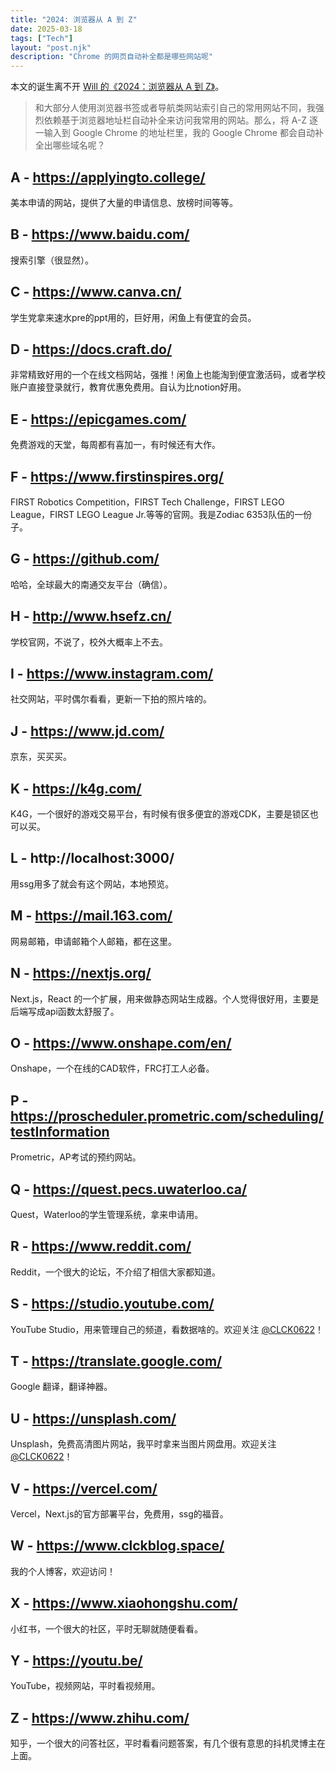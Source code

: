 ```yaml
---
title: "2024: 浏览器从 A 到 Z"
date: 2025-03-18
tags: ["Tech"]
layout: "post.njk"
description: "Chrome 的网页自动补全都是哪些网站呢"
---
```


本文的诞生离不开 [Will 的《2024：浏览器从 A 到 Z》](https://blog.mrwillcom.com/2025/03/04/2024-browser-from-a-to-z/)。

> 和大部分人使用浏览器书签或者导航类网站索引自己的常用网站不同，我强烈依赖基于浏览器地址栏自动补全来访问我常用的网站。那么，将 A-Z 逐一输入到 Google Chrome 的地址栏里，我的 Google Chrome 都会自动补全出哪些域名呢？

## A - https://applyingto.college/

美本申请的网站，提供了大量的申请信息、放榜时间等等。

## B - https://www.baidu.com/

搜索引擎（很显然）。

## C - https://www.canva.cn/

学生党拿来速水pre的ppt用的，巨好用，闲鱼上有便宜的会员。

## D - https://docs.craft.do/

非常精致好用的一个在线文档网站，强推！闲鱼上也能淘到便宜激活码，或者学校账户直接登录就行，教育优惠免费用。自认为比notion好用。

## E - https://epicgames.com/

免费游戏的天堂，每周都有喜加一，有时候还有大作。

## F - https://www.firstinspires.org/

FIRST Robotics Competition，FIRST Tech Challenge，FIRST LEGO League，FIRST LEGO League Jr.等等的官网。我是Zodiac 6353队伍的一份子。

## G - https://github.com/

哈哈，全球最大的南通交友平台（确信）。

## H - http://www.hsefz.cn/

学校官网，不说了，校外大概率上不去。

## I - https://www.instagram.com/

社交网站，平时偶尔看看，更新一下拍的照片啥的。

## J - https://www.jd.com/

京东，买买买。

## K - https://k4g.com/

K4G，一个很好的游戏交易平台，有时候有很多便宜的游戏CDK，主要是锁区也可以买。

## L - http://localhost:3000/

用ssg用多了就会有这个网站，本地预览。

## M - https://mail.163.com/

网易邮箱，申请邮箱个人邮箱，都在这里。

## N - https://nextjs.org/

Next.js，React 的一个扩展，用来做静态网站生成器。个人觉得很好用，主要是后端写成api函数太舒服了。

## O - https://www.onshape.com/en/

Onshape，一个在线的CAD软件，FRC打工人必备。

## P - https://proscheduler.prometric.com/scheduling/testInformation

Prometric，AP考试的预约网站。

## Q - https://quest.pecs.uwaterloo.ca/

Quest，Waterloo的学生管理系统，拿来申请用。

## R - https://www.reddit.com/

Reddit，一个很大的论坛，不介绍了相信大家都知道。

## S - https://studio.youtube.com/

YouTube Studio，用来管理自己的频道，看数据啥的。欢迎关注 [@CLCK0622](https://www.youtube.com/channel/UChaXuBHJ5bMCh9S_cVFgRSg)！

## T - https://translate.google.com/

Google 翻译，翻译神器。

## U - https://unsplash.com/

Unsplash，免费高清图片网站，我平时拿来当图片网盘用。欢迎关注 [@CLCK0622](https://unsplash.com/@clck0622)！

## V - https://vercel.com/

Vercel，Next.js的官方部署平台，免费用，ssg的福音。

## W - https://www.clckblog.space/

我的个人博客，欢迎访问！

## X - https://www.xiaohongshu.com/

小红书，一个很大的社区，平时无聊就随便看看。

## Y - https://youtu.be/

YouTube，视频网站，平时看视频用。

## Z - https://www.zhihu.com/

知乎，一个很大的问答社区，平时看看问题答案，有几个很有意思的抖机灵博主在上面。